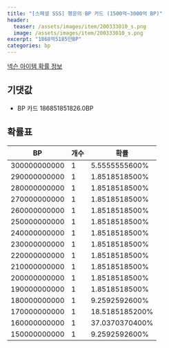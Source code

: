 ```yaml
---
title: "[스페셜 SSS] 행운의 BP 카드 (1500억~3000억 BP)"
header:
  teaser: /assets/images/item/200333010_s.png
  image: /assets/images/item/200333010_s.png
excerpt: "1868억5185만BP"
categories: bp
---
```

[넥슨 아이템 확률 정보](http://iteminfo.nexon.com/probability/fco?sn=7452)

## 기댓값
  - BP 카드 186851851826.0BP

## 확률표

|BP|개수|확률|
|---|---|---|
|300000000000|1|5.5555555600%|
|290000000000|1|1.8518518500%|
|280000000000|1|1.8518518500%|
|270000000000|1|1.8518518500%|
|260000000000|1|1.8518518500%|
|250000000000|1|1.8518518500%|
|240000000000|1|1.8518518500%|
|230000000000|1|1.8518518500%|
|220000000000|1|1.8518518500%|
|210000000000|1|1.8518518500%|
|200000000000|1|1.8518518500%|
|190000000000|1|1.8518518500%|
|180000000000|1|9.2592592600%|
|170000000000|1|18.5185185200%|
|160000000000|1|37.0370370400%|
|150000000000|1|9.2592592600%|
